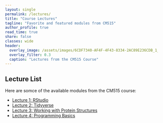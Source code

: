 ```yaml
---
layout: single
permalink: /lectures/
title: "Course Lectures"
tagline: "Favorite and featured modules from CM515"
author_profile: true
read_time: true
share: false
classes: wide
header:
  overlay_image: /assets/images/6CDF7340-AF4F-4F43-8334-2AC89E236CDB_1_105_c.jpeg
  overlay_filter: 0.3
  caption: "Lectures from the CM515 Course"
---
```


## Lecture List

Here are somce of the available modules from the CM515 course:

- [Lecture 1: RStudio](/modules/02_RStudio.md)
- [Lecture 2: Tidyverse](/modules/04_Tidyverse/)
- [Lecture 3: Working with Protein Structures](/modules/09_Working_With_Protein_Structures/)
- [Lecture 4: Programming Basics](/modules/12_Programming_Basics/)








